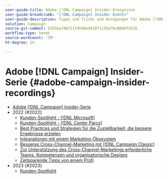 ```yaml
---
user-guide-title: Adobe [!DNL Campaign] Insider-Ereignisse
user-guide-breadcrumb: "[!DNL Campaign] Insider Events"
user-guide-description: Tipps und Tricks und Anregungen für Adobe [!DNL Campaign] Kunden zur Weiterentwicklung kanalübergreifender Marketing-Strategien, zur Verbesserung der Fähigkeiten von Team-Marketing-Fachleuten und zur Unterstützung von Unternehmen bei der Einführung fortschrittlicherer kanalübergreifender Marketing-Strategien.
solution: Campaign
source-git-commit: b255ba788711f4599e9d18f1155a7bc00487d21b
workflow-type: tm+mt
source-wordcount: '79'
ht-degree: 2%

---
```



# Adobe [!DNL Campaign] Insider-Serie {#adobe-campaign-insider-recordings}

+ [Adobe [!DNL Campaign] Insider-Serie](overview.md)
+ 2022 {#2022}
   + [Kunden-Spotlight - [!DNL Microsoft]](2022/microsoft.md)
   + [Kunden-Spotlight - [!DNL Center Parcs]](2022/center-parcs.md)
   + [Best Practices und Strategien für die Zustellbarkeit, die bessere Ergebnisse erzielen](2022/deliverability-best-practices.md)
   + [Integrationen mit einem Marketing-Ökosystem](2022/integrations.md)
   + [Besseres Cross-Channel-Marketing mit [!DNL Campaign Classic]](2022/cross-channel.md)
   + [Zur Unterstützung des Cross-Channel-Marketings erforderliche Teams, Kompetenzen und organisatorische Designs](2022/team-skills-org-design.md)
   + [Zeitsparende Tipps von einem Profi](2022/tips.md)
+ 2023 {#2023}
   + [Kunden-Spotlight](2023/customer-spotlight-center-parcs.md)